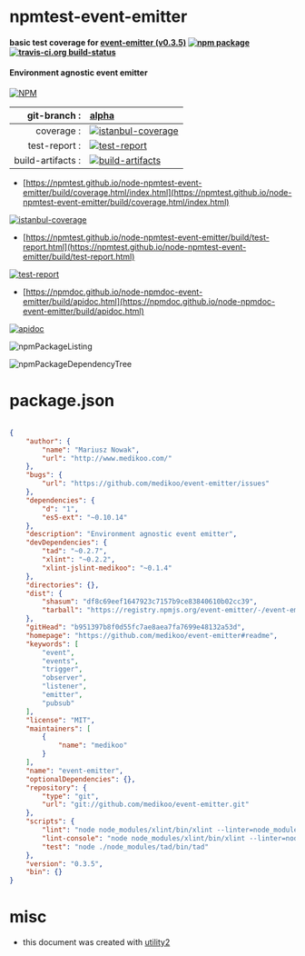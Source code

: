 # npmtest-event-emitter

#### basic test coverage for  [event-emitter (v0.3.5)](https://github.com/medikoo/event-emitter#readme)  [![npm package](https://img.shields.io/npm/v/npmtest-event-emitter.svg?style=flat-square)](https://www.npmjs.org/package/npmtest-event-emitter) [![travis-ci.org build-status](https://api.travis-ci.org/npmtest/node-npmtest-event-emitter.svg)](https://travis-ci.org/npmtest/node-npmtest-event-emitter)

#### Environment agnostic event emitter

[![NPM](https://nodei.co/npm/event-emitter.png?downloads=true&downloadRank=true&stars=true)](https://www.npmjs.com/package/event-emitter)

| git-branch : | [alpha](https://github.com/npmtest/node-npmtest-event-emitter/tree/alpha)|
|--:|:--|
| coverage : | [![istanbul-coverage](https://npmtest.github.io/node-npmtest-event-emitter/build/coverage.badge.svg)](https://npmtest.github.io/node-npmtest-event-emitter/build/coverage.html/index.html)|
| test-report : | [![test-report](https://npmtest.github.io/node-npmtest-event-emitter/build/test-report.badge.svg)](https://npmtest.github.io/node-npmtest-event-emitter/build/test-report.html)|
| build-artifacts : | [![build-artifacts](https://npmtest.github.io/node-npmtest-event-emitter/glyphicons_144_folder_open.png)](https://github.com/npmtest/node-npmtest-event-emitter/tree/gh-pages/build)|

- [https://npmtest.github.io/node-npmtest-event-emitter/build/coverage.html/index.html](https://npmtest.github.io/node-npmtest-event-emitter/build/coverage.html/index.html)

[![istanbul-coverage](https://npmtest.github.io/node-npmtest-event-emitter/build/screenCapture.buildCi.browser.%252Ftmp%252Fbuild%252Fcoverage.lib.html.png)](https://npmtest.github.io/node-npmtest-event-emitter/build/coverage.html/index.html)

- [https://npmtest.github.io/node-npmtest-event-emitter/build/test-report.html](https://npmtest.github.io/node-npmtest-event-emitter/build/test-report.html)

[![test-report](https://npmtest.github.io/node-npmtest-event-emitter/build/screenCapture.buildCi.browser.%252Ftmp%252Fbuild%252Ftest-report.html.png)](https://npmtest.github.io/node-npmtest-event-emitter/build/test-report.html)

- [https://npmdoc.github.io/node-npmdoc-event-emitter/build/apidoc.html](https://npmdoc.github.io/node-npmdoc-event-emitter/build/apidoc.html)

[![apidoc](https://npmdoc.github.io/node-npmdoc-event-emitter/build/screenCapture.buildCi.browser.%252Ftmp%252Fbuild%252Fapidoc.html.png)](https://npmdoc.github.io/node-npmdoc-event-emitter/build/apidoc.html)

![npmPackageListing](https://npmtest.github.io/node-npmtest-event-emitter/build/screenCapture.npmPackageListing.svg)

![npmPackageDependencyTree](https://npmtest.github.io/node-npmtest-event-emitter/build/screenCapture.npmPackageDependencyTree.svg)



# package.json

```json

{
    "author": {
        "name": "Mariusz Nowak",
        "url": "http://www.medikoo.com/"
    },
    "bugs": {
        "url": "https://github.com/medikoo/event-emitter/issues"
    },
    "dependencies": {
        "d": "1",
        "es5-ext": "~0.10.14"
    },
    "description": "Environment agnostic event emitter",
    "devDependencies": {
        "tad": "~0.2.7",
        "xlint": "~0.2.2",
        "xlint-jslint-medikoo": "~0.1.4"
    },
    "directories": {},
    "dist": {
        "shasum": "df8c69eef1647923c7157b9ce83840610b02cc39",
        "tarball": "https://registry.npmjs.org/event-emitter/-/event-emitter-0.3.5.tgz"
    },
    "gitHead": "b951397b8f0d55fc7ae8aea7fa7699e48132a53d",
    "homepage": "https://github.com/medikoo/event-emitter#readme",
    "keywords": [
        "event",
        "events",
        "trigger",
        "observer",
        "listener",
        "emitter",
        "pubsub"
    ],
    "license": "MIT",
    "maintainers": [
        {
            "name": "medikoo"
        }
    ],
    "name": "event-emitter",
    "optionalDependencies": {},
    "repository": {
        "type": "git",
        "url": "git://github.com/medikoo/event-emitter.git"
    },
    "scripts": {
        "lint": "node node_modules/xlint/bin/xlint --linter=node_modules/xlint-jslint-medikoo/index.js --no-cache --no-stream",
        "lint-console": "node node_modules/xlint/bin/xlint --linter=node_modules/xlint-jslint-medikoo/index.js --watch",
        "test": "node ./node_modules/tad/bin/tad"
    },
    "version": "0.3.5",
    "bin": {}
}
```



# misc
- this document was created with [utility2](https://github.com/kaizhu256/node-utility2)
